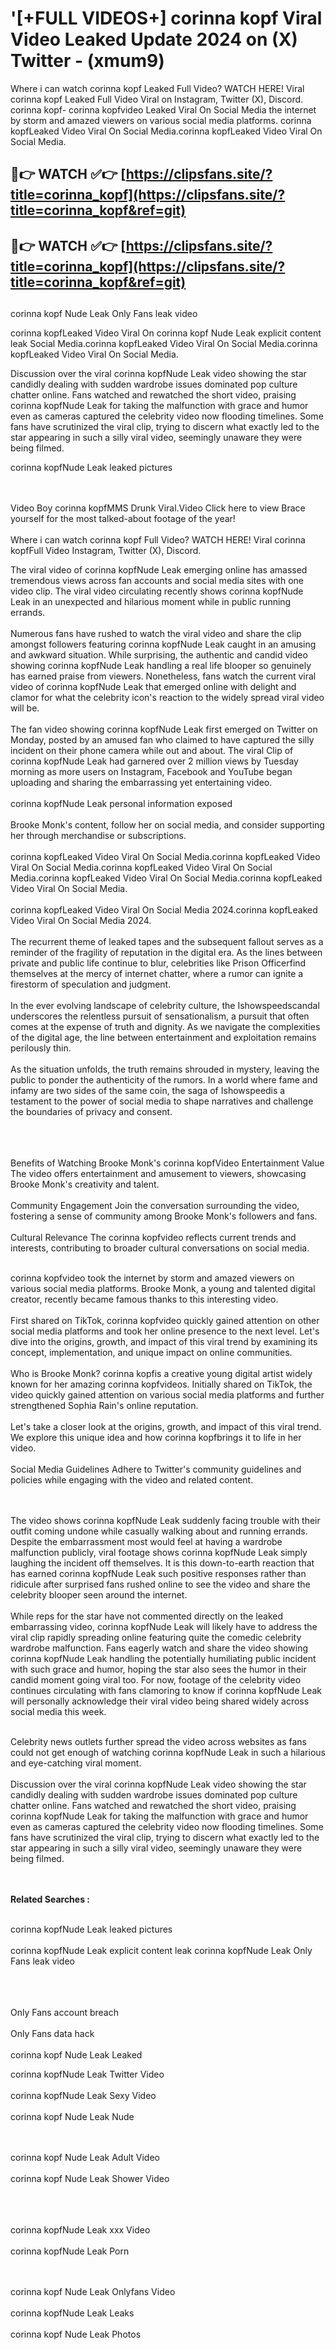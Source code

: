 #  '[+FULL VIDEOS+] corinna kopf Viral Video Leaked Update 2024 on (X) Twitter - (xmum9)

Where i can watch corinna kopf Leaked Full Video? WATCH HERE! Viral corinna kopf Leaked Full Video Viral on Instagram, Twitter (X), Discord.
corinna kopf- corinna kopfvideo Leaked Viral On Social Media the internet by storm and amazed viewers on various social media platforms.
corinna kopfLeaked Video Viral On Social Media.corinna kopfLeaked Video Viral On Social Media.




## 🔴👉 WATCH ✅👉 [https://clipsfans.site/?title=corinna_kopf](https://clipsfans.site/?title=corinna_kopf&ref=git)


## 🔴👉 WATCH ✅👉 [https://clipsfans.site/?title=corinna_kopf](https://clipsfans.site/?title=corinna_kopf&ref=git)
##


corinna kopf Nude Leak Only Fans leak video 


corinna kopfLeaked Video Viral On  corinna kopf Nude Leak explicit content leak Social Media.corinna kopfLeaked Video Viral On Social Media.corinna kopfLeaked Video Viral On Social Media.



Discussion over the viral corinna kopfNude Leak video showing the star candidly dealing with sudden wardrobe issues dominated pop culture chatter online. Fans watched and rewatched the short video, praising corinna kopfNude Leak for taking the malfunction with grace and humor even as cameras captured the celebrity video now flooding timelines. Some fans have scrutinized the viral clip, trying to discern what exactly led to the star appearing in such a silly viral video, seemingly unaware they were being filmed.


corinna kopfNude Leak leaked pictures


  <br>

  <br>
Video Boy corinna kopfMMS Drunk Viral.Video Click here to view Brace yourself for the most talked-about footage of the year!
<br><br>
Where i can watch corinna kopf Full Video? WATCH HERE! Viral corinna kopfFull Video Instagram, Twitter (X), Discord.

The viral video of corinna kopfNude Leak emerging online has amassed tremendous views across fan accounts and social media sites with one video clip. The viral video circulating recently shows corinna kopfNude Leak in an unexpected and hilarious moment while in public running errands.
<br><br>
Numerous fans have rushed to watch the viral video and share the clip amongst followers featuring corinna kopfNude Leak caught in an amusing and awkward situation. While surprising, the authentic and candid video showing corinna kopfNude Leak handling a real life blooper so genuinely has earned praise from viewers. Nonetheless, fans watch the current viral video of corinna kopfNude Leak that emerged online with delight and clamor for what the celebrity icon's reaction to the widely spread viral video will be.
<br><br>
The fan video showing corinna kopfNude Leak first emerged on Twitter on Monday, posted by an amused fan who claimed to have captured the silly incident on their phone camera while out and about. The viral Clip of corinna kopfNude Leak had garnered over 2 million views by Tuesday morning as more users on Instagram, Facebook and YouTube began uploading and sharing the embarrassing yet entertaining video.
<br><br>
corinna kopfNude Leak personal information exposed
<br><br>
Brooke Monk's content, follow her on social media, and consider supporting her through merchandise or subscriptions.
<br><br>
corinna kopfLeaked Video Viral On Social Media.corinna kopfLeaked Video Viral On Social Media.corinna kopfLeaked Video Viral On Social Media.corinna kopfLeaked Video Viral On Social Media.corinna kopfLeaked Video Viral On Social Media.
<br><br>
corinna kopfLeaked Video Viral On Social Media 2024.corinna kopfLeaked Video Viral On Social Media 2024.
<br><br>
The recurrent theme of leaked tapes and the subsequent fallout serves as a reminder of the fragility of reputation in the digital era. As the lines between private and public life continue to blur, celebrities like Prison Officerfind themselves at the mercy of internet chatter, where a rumor can ignite a firestorm of speculation and judgment.
<br><br>
In the ever evolving landscape of celebrity culture, the Ishowspeedscandal underscores the relentless pursuit of sensationalism, a pursuit that often comes at the expense of truth and dignity. As we navigate the complexities of the digital age, the line between entertainment and exploitation remains perilously thin.
<br><br>
As the situation unfolds, the truth remains shrouded in mystery, leaving the public to ponder the authenticity of the rumors. In a world where fame and infamy are two sides of the same coin, the saga of Ishowspeedis a testament to the power of social media to shape narratives and challenge the boundaries of privacy and consent.
<br><br>

<br><br>
Benefits of Watching Brooke Monk's corinna kopfVideo Entertainment Value The video offers entertainment and amusement to viewers, showcasing Brooke Monk's creativity and talent.
<br><br>
Community Engagement Join the conversation surrounding the video, fostering a sense of community among Brooke Monk's followers and fans.
<br><br>
Cultural Relevance The corinna kopfvideo reflects current trends and interests, contributing to broader cultural conversations on social media.
<br><br>


corinna kopfvideo took the internet by storm and amazed viewers on various social media platforms. Brooke Monk, a young and talented digital creator, recently became famous thanks to this interesting video.
<br><br>
First shared on TikTok, corinna kopfvideo quickly gained attention on other social media platforms and took her online presence to the next level. Let's dive into the origins, growth, and impact of this viral trend by examining its concept, implementation, and unique impact on online communities.
<br><br>
Who is Brooke Monk? corinna kopfis a creative young digital artist widely known for her amazing corinna kopfvideos. Initially shared on TikTok, the video quickly gained attention on various social media platforms and further strengthened Sophia Rain's online reputation.
<br><br>
Let's take a closer look at the origins, growth, and impact of this viral trend. We explore this unique idea and how corinna kopfbrings it to life in her video.
<br><br>
Social Media Guidelines Adhere to Twitter's community guidelines and policies while engaging with the video and related content.


<br><br>
The video shows corinna kopfNude Leak suddenly facing trouble with their outfit coming undone while casually walking about and running errands. Despite the embarrassment most would feel at having a wardrobe malfunction publicly, viral footage shows corinna kopfNude Leak simply laughing the incident off themselves. It is this down-to-earth reaction that has earned corinna kopfNude Leak such positive responses rather than ridicule after surprised fans rushed online to see the video and share the celebrity blooper seen around the internet.
<br><br>
While reps for the star have not commented directly on the leaked embarrassing video, corinna kopfNude Leak will likely have to address the viral clip rapidly spreading online featuring quite the comedic celebrity wardrobe malfunction. Fans eagerly watch and share the video showing corinna kopfNude Leak handling the potentially humiliating public incident with such grace and humor, hoping the star also sees the humor in their candid moment going viral too. For now, footage of the celebrity video continues circulating with fans clamoring to know if corinna kopfNude Leak will personally acknowledge their viral video being shared widely across social media this week.
<br><br>

Celebrity news outlets further spread the video across websites as fans could not get enough of watching corinna kopfNude Leak in such a hilarious and eye-catching viral moment.
<br><br>
Discussion over the viral corinna kopfNude Leak video showing the star candidly dealing with sudden wardrobe issues dominated pop culture chatter online. Fans watched and rewatched the short video, praising corinna kopfNude Leak for taking the malfunction with grace and humor even as cameras captured the celebrity video now flooding timelines. Some fans have scrutinized the viral clip, trying to discern what exactly led to the star appearing in such a silly viral video, seemingly unaware they were being filmed.


<br><br>
<strong>Related Searches :</strong>
<br><br>

corinna kopfNude Leak leaked pictures
<br><br>
corinna kopfNude Leak explicit content leak
corinna kopfNude Leak Only Fans leak video
<br><br>

<br><br>
Only Fans account breach
<br><br>
Only Fans data hack
<br><br>
corinna kopf Nude Leak Leaked

corinna kopfNude Leak Twitter Video
<br><br>
corinna kopfNude Leak Sexy Video
<br><br>
corinna kopf Nude Leak Nude

<br><br>
corinna kopf Nude Leak Adult Video
<br><br>
corinna kopf Nude Leak Shower Video
<br><br>

<br><br>
corinna kopfNude Leak xxx Video
<br><br>
corinna kopfNude Leak Porn

<br><br>
corinna kopf Nude Leak Onlyfans Video
<br><br>
corinna kopfNude Leak Leaks
<br><br>
corinna kopf Nude Leak Photos